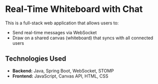 # Real-Time Whiteboard with Chat 

This is a full-stack web application that allows users to:
- Send real-time messages via WebSocket
- Draw on a shared canvas (whiteboard) that syncs with all connected users


## Technologies Used

- **Backend:** Java, Spring Boot, WebSocket, STOMP
- **Frontend:** JavaScript, Canvas API, HTML, CSS 



